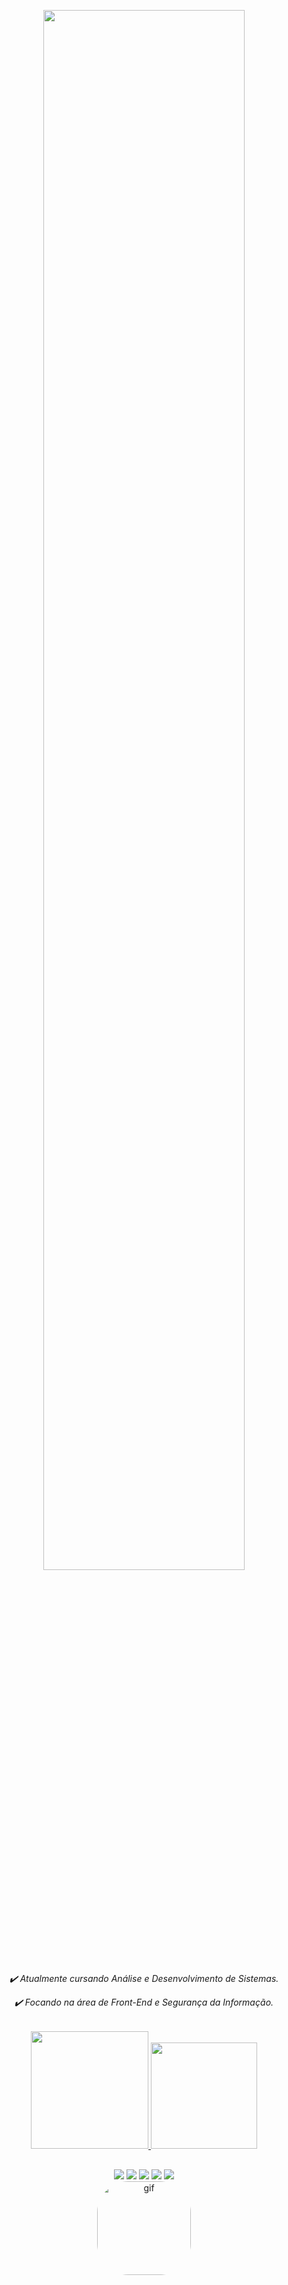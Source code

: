 <p align="center"><a href="https://www.linkedin.com/in/triishf/"><img width="80%" src="https://user-images.githubusercontent.com/97262077/160715989-8860460b-8cec-4744-9a6d-569131d51ba7.png" /></a></p>

<div align="center"> <h6> <i>✔️ Atualmente cursando Análise e Desenvolvimento de Sistemas.<p>
  ✔️ Focando na área de Front-End e Segurança da Informação.</i> </h6> </div>
  
   <div align="center">
  <a href="https://github.com/triishf">
  <img height="188em" src="https://github-readme-stats.vercel.app/api?username=triishf&show_icons=true&theme=tokyonight&include_all_commits=true&count_private=true"/>
    <img height="170em" src="https://github-readme-stats.vercel.app/api/top-langs/?username=triishf&layout=compact&langs_count=7&theme=tokyonight"/>
 
</div>
  
  ##
  
  <div align="center"> 
  <a href="https://www.instagram.com/triishf/" target="_blank"><img src="https://img.shields.io/badge/-Instagram-%23E4405F?style=for-the-badge&logo=instagram&logoColor=white" target="_blank"></a>
 	<a href="https://www.facebook.com/patief1/" target="_blank"><img src="https://img.shields.io/badge/Facebook-1877F2?style=for-the-badge&logo=facebook&logoColor=white" target="_blank"></a>
 <a href="https://steamcommunity.com/id/Triiishf" target="_blank"><img src="https://img.shields.io/badge/Steam-000000?style=for-the-badge&logo=steam&logoColor=white" target="_blank"></a> 
  <a href = "patie.f.amorim@gmail.com"><img src="https://img.shields.io/badge/-Gmail-%23333?style=for-the-badge&logo=gmail&logoColor=white" target="_blank"></a>
  <a href="https://www.linkedin.com/in/triishf/" target="_blank"><img src="https://img.shields.io/badge/-LinkedIn-%230077B5?style=for-the-badge&logo=linkedin&logoColor=white" target="_blank"></a> 
  </div>
  
  <div align="center">
    <img align="center" alt="gif" height="150" style="border-radius:50px;" src="https://user-images.githubusercontent.com/97262077/160721471-1a6a90a2-6883-4e65-ae47-aafdbfdafe34.gif"> </div>
    
  
  
  
  
